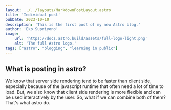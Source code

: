 ```yaml
---
layout: ../../layouts/MarkdownPostLayout.astro
title: 'Individual post'
pubDate: 2023-10-10
description: 'This is the first post of my new Astro blog.'
author: 'Eko Supriyono'
image:
    url: 'https://docs.astro.build/assets/full-logo-light.png'
    alt: 'The full Astro logo.'
tags: ["astro", "blogging", "learning in public"]
---
```


## What is posting in astro?

We know that server side rendering tend to be faster than client side, especially because of the javascript runtime 
that often need a lot of time to load. But, we also know that client side rendering is more flexible and can be used
interactively by the user. So, what if we can combine both of them? That's what astro do.
